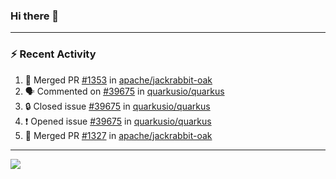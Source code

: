 ### Hi there 👋

---

### :zap: Recent Activity

<!--START_SECTION:activity-->
1. 🎉 Merged PR [#1353](https://github.com/apache/jackrabbit-oak/pull/1353) in [apache/jackrabbit-oak](https://github.com/apache/jackrabbit-oak)
2. 🗣 Commented on [#39675](https://github.com/quarkusio/quarkus/issues/39675#issuecomment-2018394087) in [quarkusio/quarkus](https://github.com/quarkusio/quarkus)
3. 🔒 Closed issue [#39675](https://github.com/quarkusio/quarkus/issues/39675) in [quarkusio/quarkus](https://github.com/quarkusio/quarkus)
4. ❗ Opened issue [#39675](https://github.com/quarkusio/quarkus/issues/39675) in [quarkusio/quarkus](https://github.com/quarkusio/quarkus)
5. 🎉 Merged PR [#1327](https://github.com/apache/jackrabbit-oak/pull/1327) in [apache/jackrabbit-oak](https://github.com/apache/jackrabbit-oak)
<!--END_SECTION:activity-->

---

<!--
**fabriziofortino/fabriziofortino** is a ✨ _special_ ✨ repository because its `README.md` (this file) appears on your GitHub profile.

Here are some ideas to get you started:

- 🔭 I’m currently working on ...
- 🌱 I’m currently learning ...
- 👯 I’m looking to collaborate on ...
- 🤔 I’m looking for help with ...
- 💬 Ask me about ...
- 📫 How to reach me: ...
- 😄 Pronouns: ...
- ⚡ Fun fact: ...
-->
![](https://komarev.com/ghpvc/?username=fabriziofortino)
